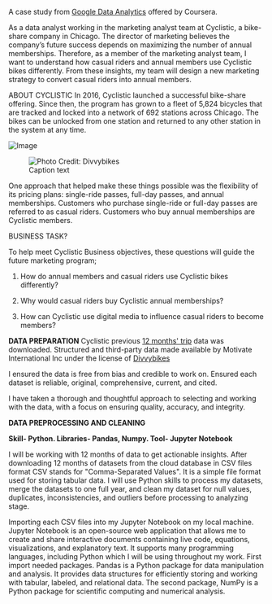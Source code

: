 A case study from [Google Data Analytics](https://www.coursera.org/professional-certificates/google-data-analytics) offered by Coursera.

As a data analyst working in the marketing analyst team at Cyclistic, a bike-share company in Chicago. The director of marketing believes the company’s future success depends on maximizing the number of annual memberships. Therefore, as a member of the marketing analyst team, I want to understand how casual riders and annual members use Cyclistic bikes differently. From these insights, my team will design a new marketing strategy to convert casual riders into annual members.

ABOUT CYCLISTIC
In 2016, Cyclistic launched a successful bike-share offering. Since then, the program has grown to a fleet of 5,824 bicycles that are tracked and locked into a network of 692 stations across Chicago. The bikes can be unlocked from one station and returned to any other station in the system at any time.

![Image](https://github.com/eniayejudaniel/Riding-the-Wave-of-Success-Strategies-for-Cyclistic-Bike-Share/assets/124352785/c3a105aa-797f-4541-bab7-65488ed99930) 
<figure>
  <img src="image.png" alt="Photo Credit: Divvybikes">
  <figcaption>Caption text</figcaption>
</figure>

One approach that helped make these things possible was the flexibility of its pricing plans: single-ride passes, full-day passes, and annual memberships. Customers who purchase single-ride or full-day passes are referred to as casual riders. Customers who buy annual memberships are Cyclistic members.

BUSINESS TASK?

To help meet Cyclistic Business objectives, these questions will guide the future marketing program;

1. How do annual members and casual riders use Cyclistic bikes differently?

2. Why would casual riders buy Cyclistic annual memberships?

3. How can Cyclistic use digital media to influence casual riders to become members?

**DATA PREPARATION**
Cyclistic previous [12 months' trip](https://divvy-tripdata.s3.amazonaws.com/index.html) data was downloaded. Structured and third-party data made available by Motivate International Inc under the license of [Divvybikes](https://divvybikes.com/)

I ensured the data is free from bias and credible to work on. Ensured each dataset is reliable, original, comprehensive, current, and cited.

I have taken a thorough and thoughtful approach to selecting and working with the data, with a focus on ensuring quality, accuracy, and integrity.

**DATA PREPROCESSING AND CLEANING**

**Skill- Python. Libraries- Pandas, Numpy. Tool- Jupyter Notebook**

I will be working with 12 months of data to get actionable insights. After downloading 12 months of datasets from the cloud database in CSV files format CSV stands for "Comma-Separated Values". It is a simple file format used for storing tabular data. I will use Python skills to process my datasets, merge the datasets to one full year, and clean my dataset for null values, duplicates, inconsistencies, and outliers before processing to analyzing stage.

Importing each CSV files into my Jupyter Notebook on my local machine. Jupyter Notebook is an open-source web application that allows me to create and share interactive documents containing live code, equations, visualizations, and explanatory text. It supports many programming languages, including Python which I will be using throughout my work. First import needed packages. Pandas is a Python package for data manipulation and analysis. It provides data structures for efficiently storing and working with tabular, labeled, and relational data. The second package, NumPy is a Python package for scientific computing and numerical analysis.
